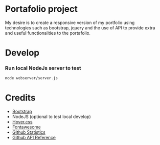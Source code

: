 # Portafolio project

My desire is to create a responsive version of my portfolio using technologies such as bootstrap, jquery and the use of API to provide extra and useful functionalities to the portafolio.

# Develop

### Run local NodeJs server to test

```sh
node webserver/server.js
```

# Credits

- [Bootstrap](https://getbootstrap.com/docs/4.6/getting-started/introduction/) 
- NodeJS (optional to test local develop)
- [Hover.css](https://ianlunn.github.io/Hover/)
- [Fontawesome](https://fontawesome.com/search?q=books&o=r&m=free)
- [Github Statistics](https://github.com/anuraghazra/github-readme-stats)
- [Github API Reference](https://docs.github.com/en/rest/users?apiVersion=2022-11-28)